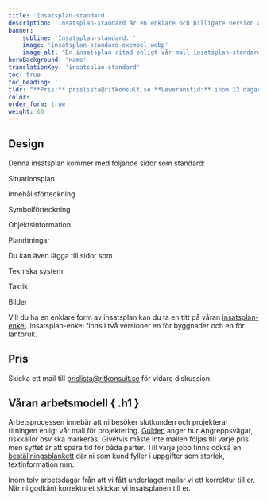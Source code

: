 ```yaml
---
title: 'Insatsplan-standard'
description: 'Insatsplan-standard är en enklare och billigare version av insatsplan. Vi erbjuder denna version för både byggnader och lantbruk. Kontakta prislista@ritkonsult.se för prisuppgifter'
banner:
    subline: 'Insatsplan-standard. '
    image: 'insatsplan-standard-exempel.webp'
    image_alt: "En insatsplan ritad enligt vår mall insatsplan-standard"
heroBackground: 'name'
translationKey: 'insatsplan-standard'
toc: true
toc_heading: ''
tldr: "**Pris:** prislista@ritkonsult.se **Leveranstid:** inom 12 dagar. **Sortimnet:** PDF eller utskrift. **Design:** Ritkonsults mall för byggnad/lantbruk."
color: 
order_form: true
weight: 60
---
```


## Design

Denna insatsplan kommer med följande sidor som standard:

Situationsplan

Innehållsförteckning

Symbolförteckning

Objektsinformation

Planritningar

Du kan även lägga till sidor som

Tekniska system

Taktik

Bilder

Vill du ha en enklare form av insatsplan kan du ta en titt på våran [insatsplan-enkel](/produkter/insatsplan-enkel). Insatsplan-enkel finns i två versioner en för byggnader och en för lantbruk.


## Pris

Skicka ett mail till prislista@ritkonsult.se för vidare diskussion.

## Våran arbetsmodell { .h1 }

Arbetsprocessen innebär att ni besöker slutkunden och projekterar ritningen enligt vår mall för projektering. [Guiden](/guider/insatsplan-standard) anger hur Angreppsvägar, riskkällor osv ska markeras. Givetvis måste inte mallen följas till varje pris men syftet är att spara tid för båda parter. Till varje jobb finns också en [beställningsblankett](/blanketter#insatsplan-standard) där ni som kund fyller i uppgifter som storlek, textinformation mm.

Inom tolv arbetsdagar från att vi fått underlaget mailar vi ett korrektur till er. När ni godkänt korrekturet skickar vi insatsplanen till er.
